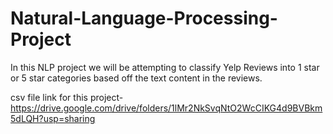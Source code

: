 # Natural-Language-Processing-Project

In this NLP project we will be attempting to classify Yelp Reviews into 1 star or 5 star categories based off the text content in the reviews.

csv file link for this project- https://drive.google.com/drive/folders/1lMr2NkSvqNtO2WcCIKG4d9BVBkm5dLQH?usp=sharing
